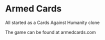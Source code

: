 Armed Cards
======

All started as a Cards Against Humanity clone

The game can be found at armedcards.com

